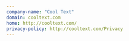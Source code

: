```yaml
---
company-name: "Cool Text"
domain: cooltext.com
home: http://cooltext.com/
privacy-policy: http://cooltext.com/Privacy
---
```




